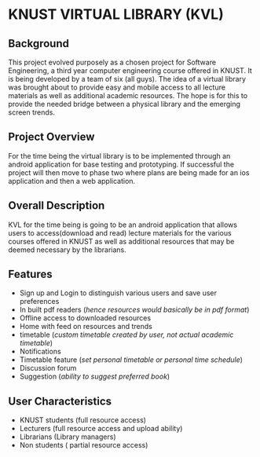 # KNUST VIRTUAL LIBRARY (KVL)
    
## Background
This project evolved purposely as a chosen project for Software Engineering, a third year computer engineering course offered in KNUST. It is being developed by a team of six (all guys). 
The idea of a virtual library was brought about to provide easy and mobile access to all lecture materials as well as additional academic resources. The hope is for this to provide the needed bridge between a physical library and the emerging screen trends.

## Project Overview
For the time being the virtual library is to be implemented through an android application for base testing and prototyping. If successful the project will then move to phase two where plans are being made for an ios application and then a web application.

 ## Overall Description
KVL for the time being is going to be an android application that allows users to access(download and read) lecture materials for the various courses offered in KNUST as well as additional resources that may be deemed necessary by the librarians. 

 ## Features
 - Sign up and Login to distinguish various users and save user preferences
 - In built pdf readers (*hence resources would basically be in pdf format*)
 - Offline access to downloaded resources
 - Home with feed on resources and trends
 - timetable (*custom timetable created by user, not actual academic timetable*)
 - Notifications
 - Timetable feature (*set personal timetable or personal time schedule*)
 - Discussion forum
 - Suggestion (*ability to suggest preferred book*)
 
 ## User Characteristics
- KNUST students (full resource access)
- Lecturers (full resource access and upload ability)
- Librarians (Library managers)
- Non students ( partial resource access)
 

